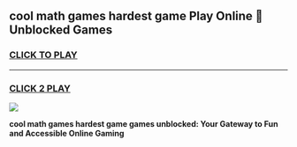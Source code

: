 
## cool math games hardest game Play Online 👋 Unblocked Games
<h3>
<a href="https://news.freeplayer.one?title=cool_math_games_hardest_game&ref=17CMG">CLICK TO PLAY</a></h3>
<hr>

<h3>
<a href="https://news.freeplayer.one?title=cool_math_games_hardest_game&ref=17CMG">CLICK 2 PLAY</a>
  
</h3>

<a href="https://news.freeplayer.one?title=cool_math_games_hardest_game&ref=17CMG/"><img src="https://clearcache.store/games.png"></a>


**cool math games hardest game games unblocked: Your Gateway to Fun and Accessible Online Gaming**
